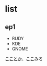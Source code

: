 # list

## ep1

* RUDY
* KDE
* GNOME

[こことか](https://qiita.com/MahoTakara/items/3800e9dc83b530d0a050)、[ここ](https://qiita.com/mebiusbox2/items/938af4b0d0bf7a4d3e33)みろ
